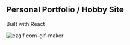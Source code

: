 ## Personal Portfolio / Hobby Site

Built with React

![ezgif com-gif-maker](https://user-images.githubusercontent.com/66700080/212434190-10bc609b-f477-417d-96fd-d933df329fbe.gif)
